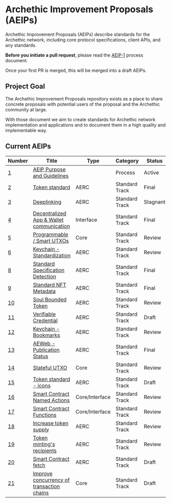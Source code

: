 # Archethic Improvement Proposals (AEIPs)

Archethic Improvement Proposals (AEIPs) describe standards for the Archethic network, including core protocol specifications, client APIs, and any standards.

**Before you initiate a pull request**, please read the [AEIP-1](AEIP-1.md) process document.

Once your first PR is merged, this will be merged into a draft AEIPs.

## Project Goal

The Archethic Improvement Proposals repository exists as a place to share concrete proposals with potential users of the proposal and the Archethic community at large.

With those document we aim to create standards for Archethic network implementation and applications and to document them in a high quality and implementable way.

## Current AEIPs

| Number             | Title                                                    | Type           | Category       | Status   |
| ------------------ | -------------------------------------------------------- | -------------- | -------------- | -------- |
| [1](./AEIP-01.md)  | [AEIP Purpose and Guidelines](./AEIP-01.md)              |                | Process        | Active   |
| [2](./AEIP-02.md)  | [Token standard](./AEIP-02.md)                           | AERC           | Standard Track | Final    |
| [3](./AEIP-03.md)  | [Deeplinking](./AEIP-03.md)                              | AERC           | Standard Track | Stagnant |
| [4](./AEIP-04.md)  | [Decentralized App & Wallet communication](./AEIP-04.md) | Interface      | Standard Track | Final    |
| [5](./AEIP-05.md)  | [Programmable / Smart UTXOs](./AEIP-05.md)               | Core           | Standard Track | Review   |
| [6](./AEIP-06.md)  | [Keychain - Standardization](./AEIP-06.md)               | AERC           | Standard Track | Review   |
| [8](./AEIP-08.md)  | [Standard Specification Detection](./AEIP-08.md)         | AERC           | Standard Track | Final    |
| [9](./AEIP-09.md)  | [Standard NFT Metadata](./AEIP-09.md)                    | AERC           | Standard Track | Final    |
| [10](./AEIP-10.md) | [Soul Bounded Token](./AEIP-10.md)                       | AERC           | Standard Track | Review   |
| [11](./AEIP-11.md) | [Verifiable Credential](./AEIP-11.md)                    | AERC           | Standard Track | Draft    |
| [12](./AEIP-12.md) | [Keychain - Bookmarks](./AEIP-12.md)                     | AERC           | Standard Track | Review   |
| [13](./AEIP-13.md) | [AEWeb - Publication Status](./AEIP-13.md)               | AERC           | Standard Track | Final    |
| [14](./AEIP-14.md) | [Stateful UTXO](./AEIP-14.md)                            | Core           | Standard Track | Review   |
| [15](./AEIP-15.md) | [Token standard - icons](./AEIP-15.md)                   | AERC           | Standard Track | Draft    |
| [16](./AEIP-16.md) | [Smart Contract Named Actions](./AEIP-16.md)             | Core/Interface | Standard Track | Review   |
| [17](./AEIP-17.md) | [Smart Contract Functions](./AEIP-17.md)                 | Core/Interface | Standard Track | Review   |
| [18](./AEIP-18.md) | [Increase token supply](./AEIP-18.md)                    | AERC           | Standard Track | Review   |
| [19](./AEIP-19.md) | [Token minting's recipients](./AEIP-19.md)               | AERC           | Standard Track | Review   |
| [20](./AEIP-20.md) | [Smart Contract fetch](./AEIP-20.md)                     | AERC           | Standard Track | Draft    |
| [21](./AEIP-21.md) | [Improve concurrency of transaction chains](./AEIP-21.md)               | Core           | Standard Track | Draft   |
